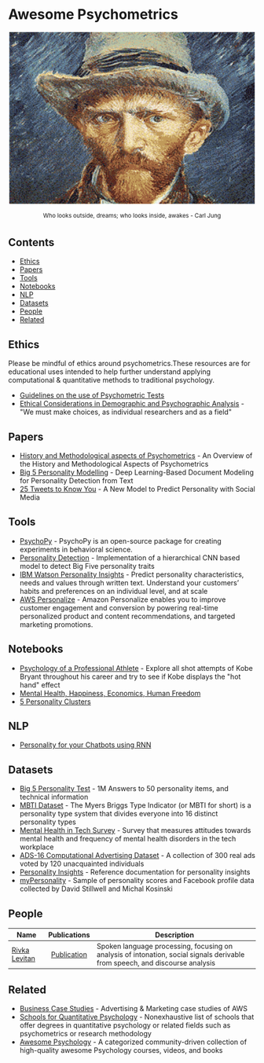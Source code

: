 # Awesome Psychometrics

<div align="center">
	<img width="500" height="350" src="media/logo.gif" alt="Awesome">
	<br>
	<p>
		<p>
			<sup>
                Who looks outside, dreams; who looks inside, awakes - Carl Jung
			</sup>
		</p>
	</p>
</div>

## Contents

- [Ethics](#ethics)
- [Papers](#papers)
- [Tools](#tools)
- [Notebooks](#notebooks)
- [NLP](#nlp)
- [Datasets](#datasets)
- [People](#people)
- [Related](#related)

## Ethics
Please be mindful of ethics around psychometrics.These resources are for educational uses intended to help further understand applying computational & quantitative methods to traditional psychology.

- [Guidelines on the use of Psychometric Tests](http://www.psychologistsboard.org.nz/cms_show_download.php?id=254)
- [Ethical Considerations in Demographic and Psychographic Analysis](https://nlp.stanford.edu/seminar/details/jbaldridge.pdf) - "We must make choices, as individual researchers and as a field"

## Papers

- [History and Methodological aspects of Psychometrics](https://osf.io/mtfjy/download/?format=pdf) - An Overview of the History and Methodological Aspects of Psychometrics
- [Big 5 Personality Modelling](https://sentic.net/deep-learning-based-personality-detection.pdf) - Deep Learning-Based Document Modeling for Personality Detection from Text
- [25 Tweets to Know You](https://aaai.org/ocs/index.php/ICWSM/ICWSM17/paper/view/15681/14833) - A New Model to Predict Personality with Social Media


## Tools

- [PsychoPy](https://github.com/psychopy/psychopy) - PsychoPy is an open-source package for creating experiments in behavioral science.
- [Personality Detection](https://github.com/SenticNet/personality-detection) - Implementation of a hierarchical CNN based model to detect Big Five personality traits
- [IBM Watson Personality Insights](https://www.ibm.com/watson/services/personality-insights/) - Predict personality characteristics, needs and values through written text. Understand your customers’ habits and preferences on an individual level, and at scale
- [AWS Personalize](https://aws.amazon.com/personalize/) - Amazon Personalize enables you to improve customer engagement and conversion by powering real-time personalized product and content recommendations, and targeted marketing promotions. 

## Notebooks

- [Psychology of a Professional Athlete](https://www.kaggle.com/selfishgene/psychology-of-a-professional-athlete) - Explore all shot attempts of Kobe Bryant throughout his career and try to see if Kobe displays the "hot hand" effect
- [Mental Health, Happiness, Economics, Human Freedom](https://www.kaggle.com/rblcoder/mental-health-happiness-economics-human-freedom)
- [5 Personality Clusters](https://www.kaggle.com/akdagmelih/five-personality-clusters-k-means)

## NLP

- [Personality for your Chatbots using RNN](https://towardsdatascience.com/personality-for-your-chatbot-with-recurrent-neural-networks-2038f7f34636)

## Datasets

- [Big 5 Personality Test](https://www.kaggle.com/tunguz/big-five-personality-test) - 1M Answers to 50 personality items, and technical information
- [MBTI Dataset](https://www.kaggle.com/datasnaek/mbti-type) - The Myers Briggs Type Indicator (or MBTI for short) is a personality type system that divides everyone into 16 distinct personality types 
- [Mental Health in Tech Survey](https://www.kaggle.com/osmi/mental-health-in-tech-survey) - Survey that measures attitudes towards mental health and frequency of mental health disorders in the tech workplace
- [ADS-16 Computational Advertising Dataset](https://www.kaggle.com/groffo/ads16-dataset) - A collection of 300 real ads voted by 120 unacquainted individuals
- [Personality Insights](https://github.com/ibm-cloud-docs/personality-insights) - Reference documentation for personality insights
- [myPersonality](https://github.com/nlp-psych/personality) - Sample of personality scores and Facebook profile data collected by David Stillwell and Michal Kosinski

## People

| Name        | Publications           | Description  |
| ------------- |:-------------:| ----- |
| [Rivka Levitan](http://www.sci.brooklyn.cuny.edu/~levitan/) | [Publication](https://scholar.google.com/citations?user=BKeOMSkAAAAJ&hl=en) | Spoken language processing, focusing on analysis of intonation, social signals derivable from speech, and discourse analysis

## Related

- [Business Case Studies](https://aws.amazon.com/advertising-marketing/case-studies/?cards-body.sort-by=item.additionalFields.publishedDate&cards-body.sort-order=desc) - Advertising & Marketing case studies of AWS
- [Schools for Quantitative Psychology](https://en.wikipedia.org/wiki/List_of_schools_for_quantitative_psychology) - Nonexhaustive list of schools that offer degrees in quantitative psychology or related fields such as psychometrics or research methodology
- [Awesome Psychology](https://github.com/weeeBox/awesome-psychology) - A categorized community-driven collection of high-quality awesome Psychology courses, videos, and books
